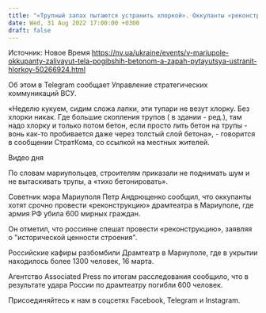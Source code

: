 ```yaml
---
title: "«Трупный запах пытаются устранить хлоркой». Оккупанты «реконструируют» драмтеатр Мариуполя, заливая бетоном тела погибших — СтратКом"
date: Wed, 31 Aug 2022 17:00:00 +0300
draft: false
---
```

Источник: Новое Время https://nv.ua/ukraine/events/v-mariupole-okkupanty-zalivayut-tela-pogibshih-betonom-a-zapah-pytayutsya-ustranit-hlorkoy-50266924.html


Об этом в Telegram сообщает Управление стратегических коммуникаций ВСУ.

«Неделю кукуем, сидим сложа лапки, эти тупари не везут хлорку. Без хлорки никак. Где большие скопления трупов ( в здании - ред.), там надо хлорку и только потом бетон, если просто лить бетон на трупы - вонь как-то пробивается даже через толстый слой бетона», - говорится в сообщении СтратКома, со ссылкой на местных жителей.

 Видео дня   

По словам мариупольцев, строителям приказали не поднимать шум и не вытаскивать трупы, а «тихо бетонировать».

Советник мэра Мариуполя Петр Андрющенко сообщил, что оккупанты хотят срочно провести «реконструкцию» драмтеатра в Мариуполе, где армия РФ убила 600 мирных граждан.

Он отметил, что россияне спешат провести «реконструкцию», заявляя о "исторической ценности строения".

Российские кафиры разбомбили Драмтеатр в Мариуполе, где в укрытии находилось более 1300 человек, 16 марта.

Агентство Associated Press по итогам расследования сообщило, что в результате удара России по драмтеатру погибли 600 человек.

Присоединяйтесь к нам в соцсетях Facebook, Telegram и Instagram.
